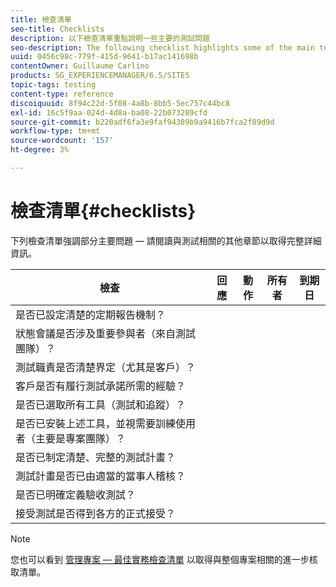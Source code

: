 ```yaml
---
title: 檢查清單
seo-title: Checklists
description: 以下檢查清單重點說明一些主要的測試問題
seo-description: The following checklist highlights some of the main testing issues
uuid: 0456c98c-779f-415d-9641-b17ac141698b
contentOwner: Guillaume Carlino
products: SG_EXPERIENCEMANAGER/6.5/SITES
topic-tags: testing
content-type: reference
discoiquuid: 8f94c22d-5f08-4a8b-8bb5-5ec757c44bc8
exl-id: 16c5f9aa-024d-4d8a-ba08-22b073289cfd
source-git-commit: b220adf6fa3e9faf94389b9a9416b7fca2f89d9d
workflow-type: tm+mt
source-wordcount: '157'
ht-degree: 3%

---
```


# 檢查清單{#checklists}

下列檢查清單強調部分主要問題 — 請閱讀與測試相關的其他章節以取得完整詳細資訊。

| 檢查 | 回應 | 動作 | 所有者 | 到期日 |
|---|---|---|---|---|
| 是否已設定清楚的定期報告機制？ |  |  |  |  |
| 狀態會議是否涉及重要參與者（來自測試團隊）？ |  |  |  |  |
| 測試職責是否清楚界定（尤其是客戶）？ |  |  |  |  |
| 客戶是否有履行測試承諾所需的經驗？ |  |  |  |  |
| 是否已選取所有工具（測試和追蹤）？ |  |  |  |  |
| 是否已安裝上述工具，並視需要訓練使用者（主要是專案團隊）？ |  |  |  |  |
| 是否已制定清楚、完整的測試計畫？ |  |  |  |  |
| 測試計畫是否已由適當的當事人稽核？ |  |  |  |  |
| 是否已明確定義驗收測試？ |  |  |  |  |
| 接受測試是否得到各方的正式接受？ |  |  |  |  |

>[!NOTE]
>
>您也可以看到 [管理專案 — 最佳實務檢查清單](/help/managing/best-practices.md) 以取得與整個專案相關的進一步核取清單。
